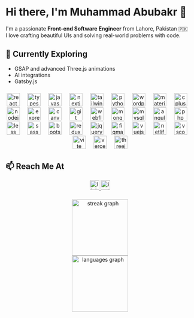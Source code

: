 <br clear="both">

###

# Hi there, I'm Muhammad Abubakr 👋
I'm a passionate **Front-end Software Engineer** from Lahore, Pakistan 🇵🇰  <br>I love crafting beautiful UIs and solving real-world problems with code.

## 🌱 Currently Exploring
- GSAP and advanced Three.js animations
- AI integrations
- Gatsby.js

###

<div align="center">
  <img src="https://skillicons.dev/icons?i=react" height="35" alt="react logo"  />
  <img width="13" />
  <img src="https://skillicons.dev/icons?i=ts" height="35" alt="typescript logo"  />
  <img width="13" />
  <img src="https://cdn.jsdelivr.net/gh/devicons/devicon/icons/javascript/javascript-plain.svg" height="35" alt="javascript logo"  />
  <img width="13" />
  <img src="https://skillicons.dev/icons?i=nextjs" height="35" alt="nextjs logo"  />
  <img width="13" />
  <img src="https://skillicons.dev/icons?i=tailwind" height="35" alt="tailwindcss logo"  />
  <img width="13" />
  <img src="https://skillicons.dev/icons?i=py" height="35" alt="python logo"  />
  <img width="13" />
  <img src="https://cdn.jsdelivr.net/gh/devicons/devicon/icons/wordpress/wordpress-original.svg" height="35" alt="wordpress logo"  />
  <img width="13" />
  <img src="https://cdn.jsdelivr.net/gh/devicons/devicon/icons/materialui/materialui-original.svg" height="35" alt="materialui logo"  />
  <img width="13" />
  <img src="https://cdn.jsdelivr.net/gh/devicons/devicon/icons/cplusplus/cplusplus-original.svg" height="35" alt="cplusplus logo"  />
  <img width="13" />
  <img src="https://cdn.jsdelivr.net/gh/devicons/devicon/icons/nodejs/nodejs-original.svg" height="35" alt="nodejs logo"  />
  <img width="13" />
  <img src="https://skillicons.dev/icons?i=express" height="35" alt="express logo"  />
  <img width="13" />
  <img src="https://cdn.simpleicons.org/canva/00C4CC" height="35" alt="canva logo"  />
  <img width="13" />
  <img src="https://cdn.simpleicons.org/git/F05032" height="35" alt="git logo"  />
  <img width="13" />
  <img src="https://cdn.simpleicons.org/webflow/4353FF" height="35" alt="webflow logo"  />
  <img width="13" />
  <img src="https://skillicons.dev/icons?i=mongodb" height="35" alt="mongodb logo"  />
  <img width="13" />
  <img src="https://cdn.simpleicons.org/mysql/4479A1" height="35" alt="mysql logo"  />
  <img width="13" />
  <img src="https://cdn.simpleicons.org/angular/DD0031" height="35" alt="angularjs logo"  />
  <img width="13" />
  <img src="https://cdn.simpleicons.org/php/777BB4" height="35" alt="php logo"  />
  <img width="13" />
  <img src="https://cdn.simpleicons.org/less/1D365D" height="35" alt="less logo"  />
  <img width="13" />
  <img src="https://cdn.jsdelivr.net/gh/devicons/devicon/icons/sass/sass-original.svg" height="35" alt="sass logo"  />
  <img width="13" />
  <img src="https://cdn.jsdelivr.net/gh/devicons/devicon/icons/bootstrap/bootstrap-original.svg" height="35" alt="bootstrap logo"  />
  <img width="13" />
  <img src="https://cdn.jsdelivr.net/gh/devicons/devicon/icons/redux/redux-original.svg" height="35" alt="redux logo"  />
  <img width="13" />
  <img src="https://skillicons.dev/icons?i=jquery" height="35" alt="jquery logo"  />
  <img width="13" />
  <img src="https://skillicons.dev/icons?i=figma" height="35" alt="figma logo"  />
  <img width="13" />
  <img src="https://cdn.simpleicons.org/vuedotjs/4FC08D" height="35" alt="vuejs logo"  />
  <img width="13" />
  <img src="https://cdn.simpleicons.org/netlify/00C7B7" height="35" alt="netlify logo"  />
  <img width="13" />
  <img src="https://cdn.jsdelivr.net/gh/devicons/devicon/icons/vscode/vscode-original.svg" height="35" alt="vscode logo"  />
  <img width="13" />
  <img src="https://skillicons.dev/icons?i=vite" height="35" alt="vite logo"  />
  <img width="13" />
  <img src="https://img.shields.io/badge/Vercel-000000?logo=vercel&logoColor=white&style=for-the-badge" height="35" alt="vercel logo"  />
  <img width="13" />
  <img src="https://img.shields.io/badge/Three.js-000000?logo=threedotjs&logoColor=white&style=for-the-badge" height="35" alt="threejs logo"  />
</div>

###
## 📫 Reach Me At

<div align="center">
  <a href="https://www.linkedin.com/in/mabubakr1/" target="_blank">
    <img src="https://img.shields.io/static/v1?message=LinkedIn&logo=linkedin&label=&color=0077B5&logoColor=white&labelColor=&style=for-the-badge" height="25" alt="linkedin logo"  />
  </a>
  <a href="https://www.instagram.com/m_abubakr1/" target="_blank">
    <img src="https://img.shields.io/static/v1?message=Instagram&logo=instagram&label=&color=E4405F&logoColor=white&labelColor=&style=for-the-badge" height="25" alt="instagram logo"  />
  </a>
</div>

###

<div align="center">
  <img src="https://streak-stats.demolab.com?user=m-abubakr1&locale=en&mode=daily&theme=react&hide_border=false&border_radius=5&order=3" height="150" alt="streak graph" /> <br>
  <img src="https://github-readme-stats.vercel.app/api/top-langs?username=m-abubakr1&locale=en&hide_title=false&layout=compact&card_width=320&langs_count=5&theme=react&hide_border=false&order=2" height="150" alt="languages graph"  />
</div>

###
